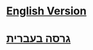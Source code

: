 # [English Version](https://orim.github.io/Diary-Of-Two-Lost-Ones/A%20Wedding%20Diary%20from%201908%20as%20an%20Element%20of%20Unification%202.pdf)
# [גרסה בעברית](https://orim.github.io/Diary-Of-Two-Lost-Ones/A%20Wedding%20Diary%20from%201908%20as%20an%20Element%20of%20Unification%202.pdf)
